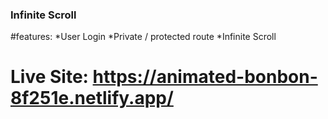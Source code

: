 ### Infinite Scroll

#features: 
*User Login
*Private / protected route
*Infinite Scroll

# Live Site: https://animated-bonbon-8f251e.netlify.app/
